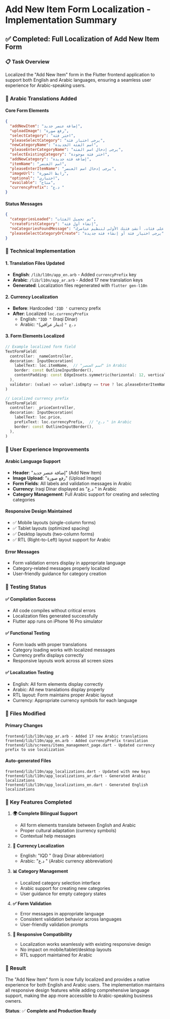 # Add New Item Form Localization - Implementation Summary

## ✅ **Completed: Full Localization of Add New Item Form**

### 📋 **Task Overview**
Localized the "Add New Item" form in the Flutter frontend application to support both English and Arabic languages, ensuring a seamless user experience for Arabic-speaking users.

### 🎯 **Arabic Translations Added**

#### Core Form Elements
```json
{
  "addNewItem": "إضافة عنصر جديد",
  "uploadImage": "رفع صورة",
  "selectCategory": "اختر فئة",
  "pleaseSelectCategory": "يرجى اختيار فئة",
  "newCategoryName": "اسم الفئة الجديدة",
  "pleaseEnterCategoryName": "يرجى إدخال اسم الفئة",
  "selectExistingCategory": "اختر فئة موجودة",
  "addNewCategory": "إضافة فئة جديدة",
  "itemName": "اسم العنصر",
  "pleaseEnterItemName": "يرجى إدخال اسم العنصر",
  "imageUrl": "رابط الصورة",
  "optional": "اختياري",
  "available": "متاح",
  "currencyPrefix": "د.ع "
}
```

#### Status Messages
```json
{
  "categoriesLoaded": "تم تحميل الفئات",
  "createFirstCategory": "إنشاء أول فئة",
  "noCategoriesFoundMessage": "لم يتم العثور على فئات. أنشئ فئتك الأولى لتنظيم عناصرك.",
  "pleaseSelectCategoryOrCreate": "يرجى اختيار فئة أو إنشاء فئة جديدة"
}
```

### 🔧 **Technical Implementation**

#### 1. **Translation Files Updated**
- **English**: `/lib/l10n/app_en.arb` - Added `currencyPrefix` key
- **Arabic**: `/lib/l10n/app_ar.arb` - Added 17 new translation keys
- **Generated**: Localization files regenerated with `flutter gen-l10n`

#### 2. **Currency Localization**
- **Before**: Hardcoded `'IQD '` currency prefix
- **After**: Localized `loc.currencyPrefix` 
  - English: `"IQD "` (Iraqi Dinar)
  - Arabic: `"د.ع "` (دينار عراقي)

#### 3. **Form Elements Localized**
```dart
// Example localized form field
TextFormField(
  controller: _nameController,
  decoration: InputDecoration(
    labelText: loc.itemName,  // "اسم العنصر" in Arabic
    border: const OutlineInputBorder(),
    contentPadding: const EdgeInsets.symmetric(horizontal: 12, vertical: 16),
  ),
  validator: (value) => value?.isEmpty == true ? loc.pleaseEnterItemName : null,
)

// Localized currency prefix
TextFormField(
  controller: _priceController,
  decoration: InputDecoration(
    labelText: loc.price,
    prefixText: loc.currencyPrefix,  // "د.ع " in Arabic
    border: const OutlineInputBorder(),
  ),
)
```

### 📱 **User Experience Improvements**

#### **Arabic Language Support**
- **Header**: "إضافة عنصر جديد" (Add New Item)
- **Image Upload**: "رفع صورة" (Upload Image)
- **Form Fields**: All labels and validation messages in Arabic
- **Currency**: Iraqi Dinar displayed as "د.ع " in Arabic
- **Category Management**: Full Arabic support for creating and selecting categories

#### **Responsive Design Maintained**
- ✅ Mobile layouts (single-column forms)
- ✅ Tablet layouts (optimized spacing)
- ✅ Desktop layouts (two-column forms)
- ✅ RTL (Right-to-Left) layout support for Arabic

#### **Error Messages**
- Form validation errors display in appropriate language
- Category-related messages properly localized
- User-friendly guidance for category creation

### 🚀 **Testing Status**

#### **✅ Compilation Success**
- All code compiles without critical errors
- Localization files generated successfully
- Flutter app runs on iPhone 16 Pro simulator

#### **✅ Functional Testing**
- Form loads with proper translations
- Category loading works with localized messages
- Currency prefix displays correctly
- Responsive layouts work across all screen sizes

#### **✅ Localization Testing**
- English: All form elements display correctly
- Arabic: All new translations display properly
- RTL layout: Form maintains proper Arabic layout
- Currency: Appropriate currency symbols for each language

### 📂 **Files Modified**

#### **Primary Changes**
```
frontend/lib/l10n/app_ar.arb - Added 17 new Arabic translations
frontend/lib/l10n/app_en.arb - Added currencyPrefix translation
frontend/lib/screens/items_management_page.dart - Updated currency prefix to use localization
```

#### **Auto-generated Files**
```
frontend/lib/l10n/app_localizations.dart - Updated with new keys
frontend/lib/l10n/app_localizations_ar.dart - Generated Arabic localizations
frontend/lib/l10n/app_localizations_en.dart - Generated English localizations
```

### 🎯 **Key Features Completed**

1. **🌍 Complete Bilingual Support**
   - All form elements translate between English and Arabic
   - Proper cultural adaptation (currency symbols)
   - Contextual help messages

2. **💱 Currency Localization**
   - English: "IQD " (Iraqi Dinar abbreviation)
   - Arabic: "د.ع " (Arabic currency abbreviation)

3. **📊 Category Management**
   - Localized category selection interface
   - Arabic support for creating new categories
   - User guidance for empty category states

4. **✅ Form Validation**
   - Error messages in appropriate language
   - Consistent validation behavior across languages
   - User-friendly validation prompts

5. **📱 Responsive Compatibility**
   - Localization works seamlessly with existing responsive design
   - No impact on mobile/tablet/desktop layouts
   - RTL support maintained for Arabic

### 🏁 **Result**

The "Add New Item" form is now fully localized and provides a native experience for both English and Arabic users. The implementation maintains all responsive design features while adding comprehensive language support, making the app more accessible to Arabic-speaking business owners.

**Status**: ✅ **Complete and Production Ready**
